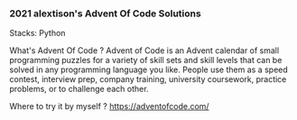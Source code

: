 ### 2021 alextison's Advent Of Code Solutions

Stacks: Python

What's Advent Of Code ?
Advent of Code is an Advent calendar of small programming puzzles for a variety of skill sets and skill levels that can be solved in any programming language you like. People use them as a speed contest, interview prep, company training, university coursework, practice problems, or to challenge each other.

Where to try it by myself ?
https://adventofcode.com/
